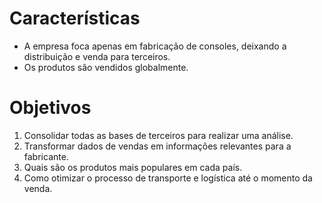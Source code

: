 # Características
* A empresa foca apenas em fabricação de consoles, deixando a distribuição e venda para terceiros.
* Os produtos são vendidos globalmente.

# Objetivos
1. Consolidar todas as bases de terceiros para realizar uma análise.
2. Transformar dados de vendas em informações relevantes para a fabricante.
3. Quais são os produtos mais populares em cada país.
4. Como otimizar o processo de transporte e logística até o momento da venda.
